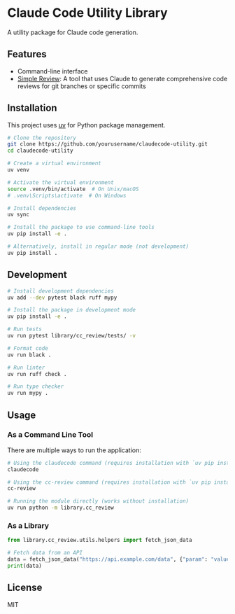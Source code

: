 # Claude Code Utility Library

A utility package for Claude code generation.

## Features

- Command-line interface
- [Simple Review](library/simple_review/README.md): A tool that uses Claude to generate comprehensive code reviews for git branches or specific commits

## Installation

This project uses [uv](https://github.com/astral-sh/uv) for Python package management.

```bash
# Clone the repository
git clone https://github.com/yourusername/claudecode-utility.git
cd claudecode-utility

# Create a virtual environment
uv venv

# Activate the virtual environment
source .venv/bin/activate  # On Unix/macOS
# .venv\Scripts\activate  # On Windows

# Install dependencies
uv sync

# Install the package to use command-line tools
uv pip install -e .

# Alternatively, install in regular mode (not development)
uv pip install .
```

## Development

```bash
# Install development dependencies
uv add --dev pytest black ruff mypy

# Install the package in development mode
uv pip install -e .

# Run tests
uv run pytest library/cc_review/tests/ -v

# Format code
uv run black .

# Run linter
uv run ruff check .

# Run type checker
uv run mypy .
```

## Usage

### As a Command Line Tool

There are multiple ways to run the application:

```bash
# Using the claudecode command (requires installation with `uv pip install .` or `uv pip install -e .`)
claudecode

# Using the cc-review command (requires installation with `uv pip install .` or `uv pip install -e .`)
cc-review

# Running the module directly (works without installation)
uv run python -m library.cc_review
```

### As a Library

```python
from library.cc_review.utils.helpers import fetch_json_data

# Fetch data from an API
data = fetch_json_data("https://api.example.com/data", {"param": "value"})
print(data)
```

## License

MIT
